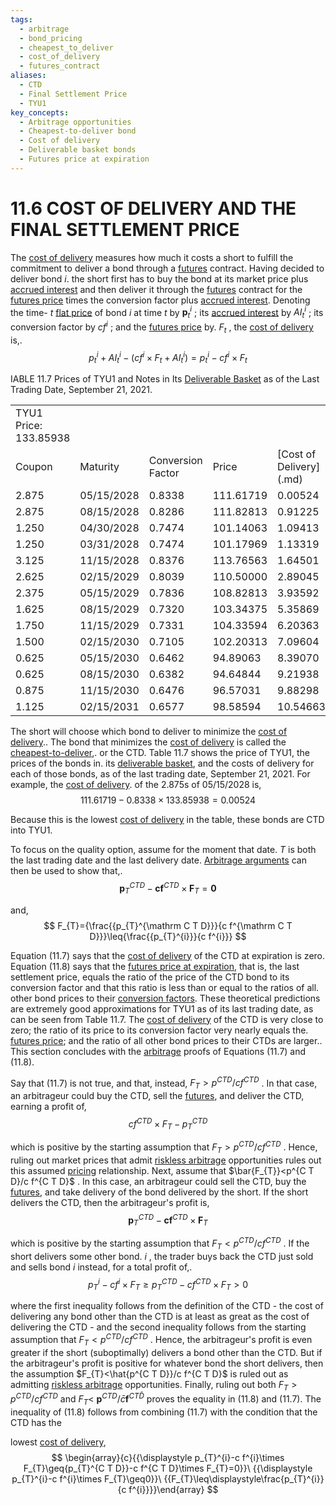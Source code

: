 ```yaml
---
tags:
  - arbitrage
  - bond_pricing
  - cheapest_to_deliver
  - cost_of_delivery
  - futures_contract
aliases:
  - CTD
  - Final Settlement Price
  - TYU1
key_concepts:
  - Arbitrage opportunities
  - Cheapest-to-deliver bond
  - Cost of delivery
  - Deliverable basket bonds
  - Futures price at expiration
---
```


# 11.6 COST OF DELIVERY AND THE FINAL SETTLEMENT PRICE  

The [cost of delivery](.md) measures how much it costs a short to fulfill the commitment to deliver a bond through a [futures](../../Financial%20Engineering%20and%20Arbitrage%20in%20the%20Financial%20Markets/PART%20I%20RELATIVE%20VALUE%20BUILDING%20BLOCKS/Chapter%203%20-%20Futures%20Markets/Futures%20Not%20Subject%20to%20Cash-And-Carry.md) contract. Having decided to deliver bond $i.$ the short first has to buy the bond at its market price plus [accrued interest](../../Financial%20Engineering%20and%20Arbitrage%20in%20the%20Financial%20Markets/PART%20I%20RELATIVE%20VALUE%20BUILDING%20BLOCKS/Chapter%202%20-%20Spot%20Markets/Intra-Year%20Compounding%20and%20Day-Count.md) and then deliver it through the [futures](../../Financial%20Engineering%20and%20Arbitrage%20in%20the%20Financial%20Markets/PART%20I%20RELATIVE%20VALUE%20BUILDING%20BLOCKS/Chapter%203%20-%20Futures%20Markets/Futures%20Not%20Subject%20to%20Cash-And-Carry.md) contract for the [futures price](Futures%20Price%20and%20the%20Quality%20Option%20Before%20E.md) times the conversion factor plus [accrued interest](../../Financial%20Engineering%20and%20Arbitrage%20in%20the%20Financial%20Markets/PART%20I%20RELATIVE%20VALUE%20BUILDING%20BLOCKS/Chapter%202%20-%20Spot%20Markets/Intra-Year%20Compounding%20and%20Day-Count.md). Denoting the time- $t$ [flat price](../Chapter%201/Accrued%20Interest.md) of bond $i$ at time $t$ by $\boldsymbol{p}_{t}^{i}$ ; its [accrued interest](../../Financial%20Engineering%20and%20Arbitrage%20in%20the%20Financial%20Markets/PART%20I%20RELATIVE%20VALUE%20BUILDING%20BLOCKS/Chapter%202%20-%20Spot%20Markets/Intra-Year%20Compounding%20and%20Day-Count.md) by $A I_{t}^{i}$ ; its conversion factor by $c f^{i}$ ; and the [futures price](Futures%20Price%20and%20the%20Quality%20Option%20Before%20E.md) by. $F_{t}$ , the [cost of delivery](.md) is,.  
$$
p_{t}^{i}+A I_{t}^{i}-(c f^{i}\times F_{t}+A I_{t}^{i})=p_{t}^{i}-c f^{i}\times F_{t}
$$  

IABLE 11.7 Prices of TYU1 and Notes in Its [Deliverable Basket](Mechanics%20of%20Us%20Treasury%20Note%20and%20Bond%20Futures.md) as of the Last Trading Date, September 21, 2021.   


<html><body><table><tr><td>TYU1 Price: 133.85938</td><td></td><td colspan="4"></td></tr><tr><td>Coupon</td><td>Maturity</td><td>Conversion Factor</td><td>Price</td><td>[Cost of Delivery](.md)</td><td>Price / Conv. Fac.</td></tr><tr><td>2.875</td><td>05/15/2028</td><td>0.8338</td><td>111.61719</td><td>0.00524</td><td>133.86566</td></tr><tr><td>2.875</td><td>08/15/2028</td><td>0.8286</td><td>111.82813</td><td>0.91225</td><td>134.96032</td></tr><tr><td>1.250</td><td>04/30/2028</td><td>0.7474</td><td>101.14063</td><td>1.09413</td><td>135.32329</td></tr><tr><td>1.250</td><td>03/31/2028</td><td>0.7474</td><td>101.17969</td><td>1.13319</td><td>135.37555</td></tr><tr><td>3.125</td><td>11/15/2028</td><td>0.8376</td><td>113.76563</td><td>1.64501</td><td>135.82333</td></tr><tr><td>2.625</td><td>02/15/2029</td><td>0.8039</td><td>110.50000</td><td>2.89045</td><td>137.45491</td></tr><tr><td>2.375</td><td>05/15/2029</td><td>0.7836</td><td>108.82813</td><td>3.93592</td><td>138.88224</td></tr><tr><td>1.625</td><td>08/15/2029</td><td>0.7320</td><td>103.34375</td><td>5.35869</td><td>141.17999</td></tr><tr><td>1.750</td><td>11/15/2029</td><td>0.7331</td><td>104.33594</td><td>6.20363</td><td>142.32156</td></tr><tr><td>1.500</td><td>02/15/2030</td><td>0.7105</td><td>102.20313</td><td>7.09604</td><td>143.84676</td></tr><tr><td>0.625</td><td>05/15/2030</td><td>0.6462</td><td>94.89063</td><td>8.39070</td><td>146.84405</td></tr><tr><td>0.625</td><td>08/15/2030</td><td>0.6382</td><td>94.64844</td><td>9.21938</td><td>148.30529</td></tr><tr><td>0.875</td><td>11/15/2030</td><td>0.6476</td><td>96.57031</td><td>9.88298</td><td>149.12031</td></tr><tr><td>1.125</td><td>02/15/2031</td><td>0.6577</td><td>98.58594</td><td>10.54663</td><td>149.89499</td></tr></table></body></html>  

The short will choose which bond to deliver to minimize the [cost of delivery](.md).. The bond that minimizes the [cost of delivery](.md) is called the [cheapest-to-deliver](../Chapter%2015/Tba%20and%20Specified%20Pools%20Markets.md),. or the CTD. Table 11.7 shows the price of TYU1, the prices of the bonds in. its [deliverable basket](Mechanics%20of%20Us%20Treasury%20Note%20and%20Bond%20Futures.md), and the costs of delivery for each of those bonds, as of the last trading date, September 21, 2021. For example, the [cost of delivery](.md). of the 2.875s of 05/15/2028 is,  
$$
111.61719-0.8338\times133.85938=0.00524
$$  

Because this is the lowest [cost of delivery](.md) in the table, these bonds are CTD into TYU1.  

To focus on the quality option, assume for the moment that date. $T$ is both the last trading date and the last delivery date. [Arbitrage arguments](Forward%20Contracts%20and%20Forward%20Prices.md) can then be used to show that,.  
$$
\boldsymbol{p}_{T}^{C T D}-\boldsymbol{c}\boldsymbol{f}^{C T D}\times\boldsymbol{F}_{T}=\boldsymbol{0}
$$  

and,  
$$
F_{T}={\frac{{p_{T}^{\mathrm C T D}}}{c f^{\mathrm C T D}}}\leq{\frac{{p_{T}^{i}}}{c f^{i}}}
$$  

Equation (11.7) says that the [cost of delivery](.md) of the CTD at expiration is zero. Equation (11.8) says that the [futures price at expiration](.md), that is, the last settlement price, equals the ratio of the price of the CTD bond to its conversion factor and that this ratio is less than or equal to the ratios of all. other bond prices to their [conversion factors](Mechanics%20of%20Us%20Treasury%20Note%20and%20Bond%20Futures.md). These theoretical predictions are extremely good approximations for TYU1 as of its last trading date, as can be seen from Table 11.7. The [cost of delivery](.md) of the CTD is very close to zero; the ratio of its price to its conversion factor very nearly equals the. [futures price](Futures%20Price%20and%20the%20Quality%20Option%20Before%20E.md); and the ratio of all other bond prices to their CTDs are larger.. This section concludes with the [arbitrage](../Chapter%207/Arbitrage%20Pricing%20of%20Derivatives.md) proofs of Equations (11.7) and (11.8).  

Say that (11.7) is not true, and that, instead, $F_{T}>p^{C T D}/c f^{C T D}$ . In that case, an arbitrageur could buy the CTD, sell the [futures](../../Financial%20Engineering%20and%20Arbitrage%20in%20the%20Financial%20Markets/PART%20I%20RELATIVE%20VALUE%20BUILDING%20BLOCKS/Chapter%203%20-%20Futures%20Markets/Futures%20Not%20Subject%20to%20Cash-And-Carry.md), and deliver the CTD, earning a profit of,  
$$
c f^{C T D}\times F_{T}-p_{T}^{C T D}
$$  

which is positive by the starting assumption that $F_{T}>p^{C T D}/c f^{C T D}$ . Hence, ruling out market prices that admit [riskless arbitrage](../../Financial%20Trading%20and%20Markets/Chapter%208%20Arbitrage%20and%20Hedging%20With%20Fixed%20Income%20Instruments%20and%20Currencies.md) opportunities rules out this assumed [pricing](../Chapter%207/Arbitrage%20Pricing%20of%20Derivatives.md) relationship. Next, assume that $\bar{F_{T}}<p^{C T D}/c f^{C T D}$ . In this case, an arbitrageur could sell the CTD, buy the [futures](../../Financial%20Engineering%20and%20Arbitrage%20in%20the%20Financial%20Markets/PART%20I%20RELATIVE%20VALUE%20BUILDING%20BLOCKS/Chapter%203%20-%20Futures%20Markets/Futures%20Not%20Subject%20to%20Cash-And-Carry.md), and take delivery of the bond delivered by the short. If the short delivers the CTD, then the arbitrageur's profit is,  
$$
\boldsymbol{p}_{T}^{C T D}-\boldsymbol{c}\boldsymbol{f}^{C T D}\times\boldsymbol{F}_{T}
$$  

which is positive by the starting assumption that $F_{T}<p^{C T D}/c f^{C T D}$ . If the short delivers some other bond. $i$ , the trader buys back the CTD just sold and sells bond $i$ instead, for a total profit of,.  
$$
p_{T}^{i}-c f^{i}\times F_{T}\ge p_{T}^{C T D}-c f^{C T D}\times F_{T}>0
$$  

where the first inequality follows from the definition of the CTD - the cost of delivering any bond other than the CTD is at least as great as the cost of delivering the CTD - and the second inequality follows from the starting assumption that $F_{T}<p^{C T D}/c f^{C T D}$ . Hence, the arbitrageur's profit is even greater if the short (suboptimally) delivers a bond other than the CTD. But if the arbitrageur's profit is positive for whatever bond the short delivers, then the assumption $F_{T}<\hat{p^{C T D}}/c f^{C T D}$ is ruled out as admitting [riskless arbitrage](../../Financial%20Trading%20and%20Markets/Chapter%208%20Arbitrage%20and%20Hedging%20With%20Fixed%20Income%20Instruments%20and%20Currencies.md) opportunities. Finally, ruling out both $F_{T}>p^{C T D}/c f^{C T D}$ and $F_{T}<$ $\boldsymbol{p}^{C T D}/\bar{c}\boldsymbol{f}^{C T\bar{D}}$ proves the equality in (11.8) and (11.7). The inequality of (11.8) follows from combining (11.7) with the condition that the CTD has the  

lowest [cost of delivery](.md),  
$$
\begin{array}{c}{{\displaystyle p_{T}^{i}-c f^{i}\times F_{T}\geq{p_{T}^{C T D}}-c f^{C T D}\times F_{T}=0}}\ {{\displaystyle p_{T}^{i}-c f^{i}\times F_{T}\geq0}}\ {{F_{T}\leq\displaystyle\frac{p_{T}^{i}}{c f^{i}}}}\end{array}
$$  